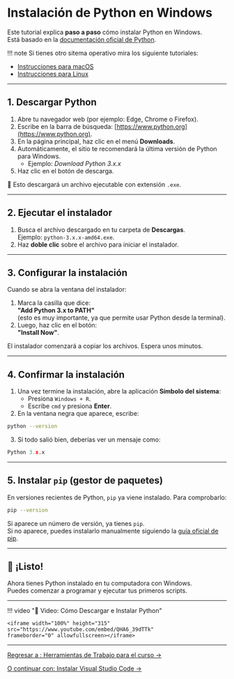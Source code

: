 # Instalación de Python en Windows

Este tutorial explica **paso a paso** cómo instalar Python en Windows.  
Está basado en la [documentación oficial de Python](https://www.python.org/).

!!! note  Si tienes otro sitema operativo mira los siguiente tutoriales:

* [Instrucciones para macOS](instalacion_python_macos.md)
* [Instrucciones para Linux](instalacion_python_linux.md)

---

## 1. Descargar Python

1. Abre tu navegador web (por ejemplo: Edge, Chrome o Firefox).  
2. Escribe en la barra de búsqueda: [https://www.python.org](https://www.python.org).  
3. En la página principal, haz clic en el menú **Downloads**.  
4. Automáticamente, el sitio te recomendará la última versión de Python para Windows.  
   - Ejemplo: *Download Python 3.x.x*  
5. Haz clic en el botón de descarga.

📌 Esto descargará un archivo ejecutable con extensión `.exe`.

---

## 2. Ejecutar el instalador

1. Busca el archivo descargado en tu carpeta de **Descargas**.  
   Ejemplo: `python-3.x.x-amd64.exe`.  
2. Haz **doble clic** sobre el archivo para iniciar el instalador.

---

## 3. Configurar la instalación

Cuando se abra la ventana del instalador:

1. Marca la casilla que dice:  
   **"Add Python 3.x to PATH"**  
   (esto es muy importante, ya que permite usar Python desde la terminal).  
2. Luego, haz clic en el botón:  
   **"Install Now"**.

El instalador comenzará a copiar los archivos. Espera unos minutos.

---

## 4. Confirmar la instalación

1. Una vez termine la instalación, abre la aplicación **Símbolo del sistema**:  
   - Presiona `Windows + R`.  
   - Escribe `cmd` y presiona **Enter**.  
2. En la ventana negra que aparece, escribe:

```bash
python --version
```

3. Si todo salió bien, deberías ver un mensaje como:

```python
Python 3.x.x
```

---

## 5. Instalar `pip` (gestor de paquetes)

En versiones recientes de Python, `pip` ya viene instalado. Para comprobarlo:

```bash
pip --version
```

Si aparece un número de versión, ya tienes `pip`.  
Si no aparece, puedes instalarlo manualmente siguiendo la [guía oficial de pip](https://pip.pypa.io/en/stable/installation/).

---

## 🎉 ¡Listo!

Ahora tienes Python instalado en tu computadora con Windows.  
Puedes comenzar a programar y ejecutar tus primeros scripts.

---

!!! video "🎥 Video: Cómo Descargar e Instalar Python"

    <iframe width="100%" height="315" 
    src="https://www.youtube.com/embed/QHA6_39dTTk" 
    frameborder="0" allowfullscreen></iframe>
---

[Regresar a : Herramientas de Trabajo para el curso &rarr;](semana-1-herramientas.md)

[O continuar con: Instalar Visual Studio Code &rarr;](visual_studio_code.md)

